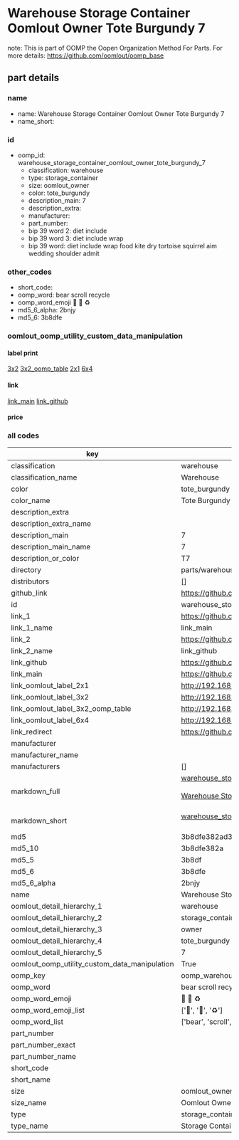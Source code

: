 # Warehouse Storage Container Oomlout Owner Tote Burgundy 7  

note: This is part of OOMP the Oopen Organization Method For Parts. For more details: https://github.com/oomlout/oomp_base

##  part details
  







### name
* name: Warehouse Storage Container Oomlout Owner Tote Burgundy 7
* name_short: 
### id
* oomp_id: warehouse_storage_container_oomlout_owner_tote_burgundy_7
  * classification: warehouse
  * type: storage_container
  * size: oomlout_owner
  * color: tote_burgundy
  * description_main: 7
  * description_extra: 
  * manufacturer: 
  * part_number: 
  * bip 39 word 2: diet include
  * bip 39 word 3: diet include wrap
  * bip 39 word: diet include wrap food kite dry tortoise squirrel aim wedding shoulder admit

### other_codes
* short_code: 
* oomp_word: bear scroll recycle
* oomp_word_emoji :bear: :scroll: :recycle:
* md5_6_alpha: 2bnjy
* md5_6: 3b8dfe






### oomlout_oomp_utility_custom_data_manipulation
#### label print
[3x2](http://192.168.1.245:1112/?label=oomp%202bnjy)
[3x2_oomp_table](http://192.168.1.108:1112/?label=oomp%202bnjy)
[2x1](http://192.168.1.242:1112/?label=oomp%202bnjy)
[6x4](http://192.168.1.55:1112/?label=oomp%202bnjy)    

#### link

[link_main](https://github.com/oomlout/oomlout_oomp_version_1_messy/tree/main/parts/warehouse_storage_container_oomlout_owner_tote_burgundy_7) [link_github](https://github.com/oomlout/oomlout_oomp_version_1_messy/tree/main/parts/warehouse_storage_container_oomlout_owner_tote_burgundy_7)                             

#### price







### all codes 
| key | value |  
| --- | --- |  
| classification | warehouse |  
| classification_name | Warehouse |  
| color | tote_burgundy |  
| color_name | Tote Burgundy |  
| description_extra |  |  
| description_extra_name |  |  
| description_main | 7 |  
| description_main_name | 7 |  
| description_or_color | T7 |  
| directory | parts/warehouse_storage_container_oomlout_owner_tote_burgundy_7 |  
| distributors | [] |  
| github_link | https://github.com/oomlout/oomlout_oomp_part_src/tree/main/parts/warehouse_storage_container_oomlout_owner_tote_burgundy_7 |  
| id | warehouse_storage_container_oomlout_owner_tote_burgundy_7 |  
| link_1 | https://github.com/oomlout/oomlout_oomp_version_1_messy/tree/main/parts/warehouse_storage_container_oomlout_owner_tote_burgundy_7 |  
| link_1_name | link_main |  
| link_2 | https://github.com/oomlout/oomlout_oomp_version_1_messy/tree/main/parts/warehouse_storage_container_oomlout_owner_tote_burgundy_7 |  
| link_2_name | link_github |  
| link_github | https://github.com/oomlout/oomlout_oomp_version_1_messy/tree/main/parts/warehouse_storage_container_oomlout_owner_tote_burgundy_7 |  
| link_main | https://github.com/oomlout/oomlout_oomp_version_1_messy/tree/main/parts/warehouse_storage_container_oomlout_owner_tote_burgundy_7 |  
| link_oomlout_label_2x1 | http://192.168.1.242:1112/?label=oomp%202bnjy |  
| link_oomlout_label_3x2 | http://192.168.1.245:1112/?label=oomp%202bnjy |  
| link_oomlout_label_3x2_oomp_table | http://192.168.1.108:1112/?label=oomp%202bnjy |  
| link_oomlout_label_6x4 | http://192.168.1.55:1112/?label=oomp%202bnjy |  
| link_redirect | https://github.com/oomlout/oomlout_oomp_version_1_messy/tree/main/parts/warehouse_storage_container_oomlout_owner_tote_burgundy_7 |  
| manufacturer |  |  
| manufacturer_name |  |  
| manufacturers | [] |  
| markdown_full | [warehouse_storage_container_oomlout_owner_tote_burgundy_7](none)<br>[](none)<br>[Warehouse Storage Container Oomlout Owner Tote Burgundy 7](none)<br><br> |  
| markdown_short | [warehouse_storage_container_oomlout_owner_tote_burgundy_7](none)<br><br> |  
| md5 | 3b8dfe382ad3bcb10ebd95adfc1c99ed |  
| md5_10 | 3b8dfe382a |  
| md5_5 | 3b8df |  
| md5_6 | 3b8dfe |  
| md5_6_alpha | 2bnjy |  
| name | Warehouse Storage Container Oomlout Owner Tote Burgundy 7 |  
| oomlout_detail_hierarchy_1 | warehouse |  
| oomlout_detail_hierarchy_2 | storage_container |  
| oomlout_detail_hierarchy_3 | owner |  
| oomlout_detail_hierarchy_4 | tote_burgundy |  
| oomlout_detail_hierarchy_5 | 7 |  
| oomlout_oomp_utility_custom_data_manipulation | True |  
| oomp_key | oomp_warehouse_storage_container_oomlout_owner_tote_burgundy_7 |  
| oomp_word | bear scroll recycle |  
| oomp_word_emoji | :bear: :scroll: :recycle: |  
| oomp_word_emoji_list | [':bear:', ':scroll:', ':recycle:'] |  
| oomp_word_list | ['bear', 'scroll', 'recycle'] |  
| part_number |  |  
| part_number_exact |  |  
| part_number_name |  |  
| short_code |  |  
| short_name |  |  
| size | oomlout_owner |  
| size_name | Oomlout Owner |  
| type | storage_container |  
| type_name | Storage Container |  
